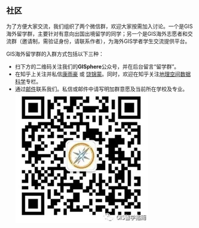 ## 社区
为了方便大家交流，我们组织了两个微信群，欢迎大家按需加入讨论。一个是GIS海外留学群，主要针对有意向出国出境留学的同学；另一个是GIS海外志愿者和交流群（邀请制，需验证身份，请联系作者），为海外GIS学者学生交流提供平台。

GIS海外留学群的入群方式包括以下三种：
- 扫下方的二维码关注我们的**GISphere**公众号，并在后台留言“留学群”。
- 在知乎上关注并私信[康雨豪](https://www.zhihu.com/people/kkyyhh96) 或 [饶锦蒙](https://www.zhihu.com/people/phantask93)。同时，欢迎在知乎关注[地理空间数据科学](https://zhuanlan.zhihu.com/c_1157308566145658880)专栏。
- 通过[邮件](https://gis-info.github.io/pages/authors)联系我们。私信或邮件中请写明加群意愿及当前所在学校及专业。
![QR Code](img/sc.JPG)
